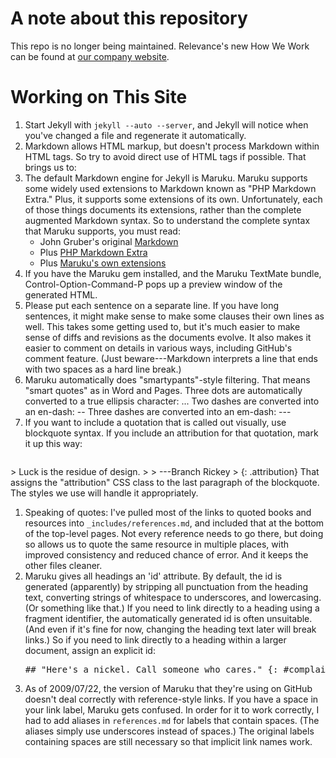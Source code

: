 # A note about this repository

This repo is no longer being maintained. Relevance's new How We Work can
be found at [our company website](http://thinkrelevance.com/how-we-work).

# Working on This Site

1. Start Jekyll with `jekyll --auto --server`, and Jekyll will notice
   when you've changed a file and regenerate it automatically.
1. Markdown allows HTML markup, but doesn't process Markdown within HTML tags.
   So try to avoid direct use of HTML tags if possible.
   That brings us to:
1. The default Markdown engine for Jekyll is Maruku.
   Maruku supports some widely used extensions to Markdown known as "PHP Markdown Extra."
   Plus, it supports some extensions of its own.
   Unfortunately, each of those things documents its extensions,
   rather than the complete augmented Markdown syntax.
   So to understand the complete syntax that Maruku supports, you must read:
   * John Gruber's original [Markdown](http://daringfireball.net/projects/markdown/syntax)
   * Plus [PHP Markdown Extra](http://michelf.com/projects/php-markdown/extra/)
   * Plus [Maruku's own extensions](http://maruku.rubyforge.org/maruku.html) 
1. If you have the Maruku gem installed, and the Maruku TextMate bundle,
   Control-Option-Command-P pops up a preview window of the generated HTML.
1. Please put each sentence on a separate line.
   If you have long sentences, it might make sense to make some clauses their own lines as well.
   This takes some getting used to,
   but it's much easier to make sense of diffs and revisions as the documents evolve.
   It also makes it easier to comment on details in various ways, including GitHub's comment feature.
   (Just beware---Markdown interprets a line that ends with two spaces as a hard line break.)
1. Maruku automatically does "smartypants"-style filtering.
   That means "smart quotes" as in Word and Pages.
   Three dots are automatically converted to a true ellipsis character: ...
   Two dashes are converted into an en-dash: --
   Three dashes are converted into an em-dash: ---
1. If you want to include a quotation that is called out visually, use blockquote syntax.
   If you include an attribution for that quotation, mark it up this way:
   <pre>
&gt; Luck is the residue of design.
&gt; 
&gt; ---Branch Rickey
&gt; {: .attribution}
</pre>
   That assigns the "attribution" CSS class to the last paragraph of the blockquote.
   The styles we use will handle it appropriately.
1. Speaking of quotes: I've pulled most of the links to quoted books and resources into
   `_includes/references.md`, and included that at the bottom of the top-level pages.
   Not every reference needs to go there, but doing so allows us to quote the same resource
   in multiple places, with improved consistency and reduced chance of error.
   And it keeps the other files cleaner.
2. Maruku gives all headings an 'id' attribute.
   By default, the id is generated (apparently) by stripping all punctuation from the heading text,
   converting strings of whitespace to underscores, and lowercasing.
   (Or something like that.)
   If you need to link directly to a heading using a fragment identifier,
   the automatically generated id is often unsuitable.
   (And even if it's fine for now, changing the heading text later will break links.)
   So if you need to link directly to a heading within a larger document, assign an explicit id:
   <pre>## "Here's a nickel. Call someone who cares." {: #complaints}</pre>
3. As of 2009/07/22, the version of Maruku that they're using on GitHub doesn't deal correctly
   with reference-style links.
   If you have a space in your link label, Maruku gets confused.
   In order for it to work correctly, I had to add aliases in `references.md`
   for labels that contain spaces.
   (The aliases simply use underscores instead of spaces.)
   The original labels containing spaces are still necessary so that implicit link names work.

